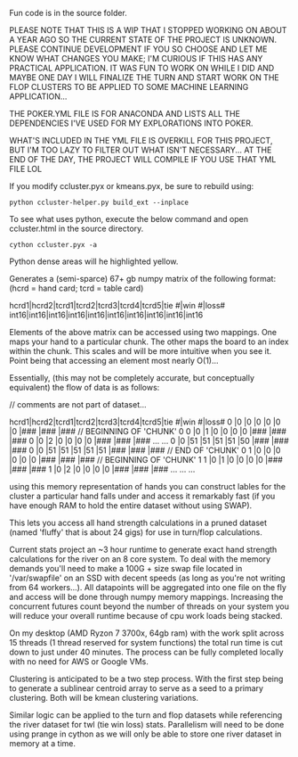 Fun code is in the source folder.

PLEASE NOTE THAT THIS IS A WIP THAT I STOPPED WORKING ON ABOUT A YEAR AGO SO THE CURRENT STATE OF THE PROJECT IS UNKNOWN. PLEASE CONTINUE DEVELOPMENT IF YOU SO CHOOSE AND LET ME KNOW WHAT CHANGES YOU MAKE; I'M CURIOUS IF THIS HAS ANY PRACTICAL APPLICATION. IT WAS FUN TO WORK ON WHILE I DID AND MAYBE ONE DAY I WILL FINALIZE THE TURN AND START WORK ON THE FLOP CLUSTERS TO BE APPLIED TO SOME MACHINE LEARNING APPLICATION...

THE POKER.YML FILE IS FOR ANACONDA AND LISTS ALL THE DEPENDENCIES I'VE USED FOR MY EXPLORATIONS INTO POKER.

WHAT'S INCLUDED IN THE YML FILE IS OVERKILL FOR THIS PROJECT, BUT I'M TOO LAZY TO FILTER OUT WHAT ISN'T NECESSARY... AT THE END OF THE DAY, THE PROJECT WILL COMPILE IF YOU USE THAT YML FILE LOL

If you modify ccluster.pyx or kmeans.pyx, be sure to rebuild using:
```
python ccluster-helper.py build_ext --inplace
```

To see what uses python, execute the below command and open ccluster.html in the source directory. 
```
cython ccluster.pyx -a
```
Python dense areas will he highlighted yellow.


Generates a (semi-sparce) 67+ gb numpy matrix of the following format:
(hcrd = hand card; tcrd = table card)

hcrd1|hcrd2|tcrd1|tcrd2|tcrd3|tcrd4|tcrd5|tie #|win #|loss#
int16|int16|int16|int16|int16|int16|int16|int16|int16|int16

Elements of the above matrix can be accessed using two mappings. One maps your hand to a particular chunk. The other maps the board to an index within the chunk. This scales and will be more intuitive when you see it. Point being that accessing an element most nearly O(1)...

Essentially, (this may not be completely accurate, but conceptually equivalent) the flow of data is as follows:

// comments are not part of dataset...

hcrd1|hcrd2|tcrd1|tcrd2|tcrd3|tcrd4|tcrd5|tie #|win #|loss#
0    |0    |0    |0    |0    |0    |0    |###  |###  |### // BEGINNING OF 'CHUNK' 0
0    |0    |1    |0    |0    |0    |0    |###  |###  |###
0    |0    |2    |0    |0    |0    |0    |###  |###  |###
... ...
0    |0    |51   |51   |51   |51   |50   |###  |###  |###
0    |0    |51   |51   |51   |51   |51   |###  |###  |###   // END OF 'CHUNK' 0 
1    |0    |0    |0    |0    |0    |0    |###  |###  |###   // BEGINNING OF 'CHUNK' 1
1    |0    |1    |0    |0    |0    |0    |###  |###  |###
1    |0    |2    |0    |0    |0    |0    |###  |###  |###
... ... ...

using this memory representation of hands you can construct lables for the cluster a particular hand falls under and access it remarkably fast (if you have enough RAM to hold the entire dataset without using SWAP).

This lets you access all hand strength calculations in a pruned dataset (named 'fluffy' that is about 24 gigs) for use in turn/flop calculations.

Current stats project an ~3 hour runtime to generate exact hand strength calculations for the river on an 8 core system. To deal with the memory demands you'll need to make a 100G + size swap file located in '/var/swapfile' on an SSD with decent speeds (as long as you're not writing from 64 workers...). All datapoints will be aggregated into one file on the fly and access will be done through numpy memory mappings. Increasing the concurrent futures count beyond the number of threads on your system you will reduce your overall runtime because of cpu work loads being stacked.

On my desktop (AMD Ryzon 7 3700x, 64gb ram) with the work split across 15 threads (1 thread reserved for system functions) the total run time is cut down to just under 40 minutes. The process can be fully completed locally with no need for AWS or Google VMs.

Clustering is anticipated to be a two step process. With the first step being to generate a sublinear centroid array to serve as a seed to a primary clustering. Both will be kmean clustering variations.

Similar logic can be applied to the turn and flop datasets while referencing the river dataset for twl (tie win loss) stats. Parallelism will need to be done using prange in cython as we will only be able to store one river dataset in memory at a time.